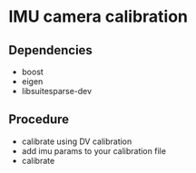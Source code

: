 # IMU camera calibration


## Dependencies
- boost
- eigen
- libsuitesparse-dev

## Procedure
- calibrate using DV calibration
- add imu params to your calibration file
- calibrate